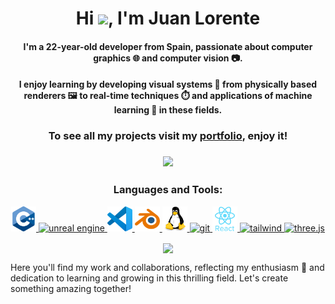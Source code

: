 <h1 align="center">Hi <img width="35" src="https://media.giphy.com/media/hvRJCLFzcasrR4ia7z/giphy.gif">, I'm Juan Lorente</h1>

<h4 align="center">I'm a <strong><!-- AGE -->22</strong>-year-old developer from Spain, passionate about computer graphics 🌐 and computer vision 📷.</h4>

<h4 align="center">I enjoy learning by developing visual systems 🎥 from physically based renderers 🖼️ to real-time techniques ⏱️ and applications of machine learning 🤖 in these fields.</h4>

<h3 align="center">To see all my projects visit my <a href="https://juanlorenteguarnieri.github.io/portfolio/" target="_blank" rel="noreferrer">portfolio</a>, enjoy it!</h3>

<h3 align="center">
  <a href="https://juanlorenteguarnieri.github.io/portfolio/" target="_blank" rel="noreferrer"> 
    <img width="600" src="https://JuanLorenteGuarnieri.github.io/portfolio/preview.jpg">
  </a> 
</h3>

<h3 align="center">Languages and Tools:</h3>

<p align="center"> 
  <a href="https://www.w3schools.com/cpp/" target="_blank" rel="noreferrer"> 
    <img src="https://raw.githubusercontent.com/devicons/devicon/master/icons/cplusplus/cplusplus-original.svg" alt="cplusplus" width="40" height="40"/> 
  </a>
  <a href="https://www.unrealengine.com/" target="_blank"> 
    <img src="https://github.com/JuanLorenteGuarnieri/JuanLorenteGuarnieri/assets/156027298/466397a4-7953-4d04-8371-b82ea5835b6b" alt="unreal engine" width="40" height="40"/> 
    </a>  
    <a href="https://code.visualstudio.com/" target="_blank" rel="noreferrer"> 
    <img src="https://raw.githubusercontent.com/devicons/devicon/master/icons/vscode/vscode-original.svg" alt="vscode" width="40" height="40"/> 
  </a> 
  </a>  
    <a href="https://www.blender.org/" target="_blank" rel="noreferrer"> 
    <img src="https://raw.githubusercontent.com/devicons/devicon/master/icons/blender/blender-original.svg" alt="blender" width="40" height="40"/> 
  </a> 
  
  <a href="https://www.linux.org/" target="_blank"> 
    <img src="https://raw.githubusercontent.com/devicons/devicon/master/icons/linux/linux-original.svg" alt="linux" width="40" height="40"/> 
  </a> 
  <a href="https://git-scm.com/" target="_blank"> 
    <img src="https://www.vectorlogo.zone/logos/git-scm/git-scm-icon.svg" alt="git" width="40" height="40"/> 
  </a>
  <a href="https://reactjs.org/" target="_blank" rel="noreferrer"> 
    <img src="https://raw.githubusercontent.com/devicons/devicon/master/icons/react/react-original-wordmark.svg" alt="react" width="40" height="40"/> 
  </a> 
  <a href="https://tailwindcss.com/" target="_blank" rel="noreferrer"> 
      <img src="https://www.vectorlogo.zone/logos/tailwindcss/tailwindcss-icon.svg" alt="tailwind" width="40" height="40"/>
    </a>
    <a href="https://threejs.org/" target="_blank" rel="noreferrer"> 
      <img src="https://github.com/JuanLorenteGuarnieri/JuanLorenteGuarnieri/assets/156027298/802ec972-800b-4b0b-8b05-208607e00f9f" alt="three.js" width="40" height="40"/>
    </a>

</p>

<div align = "center">
  <p><img align="center" src="https://github-readme-stats.vercel.app/api/top-langs/?username=JuanLorenteGuarnieri&theme=dark&layout=compact" /></p>
  
</div>

  Here you'll find my work and collaborations, reflecting my enthusiasm 🚀 and dedication to learning and growing in this thrilling field. Let's create something amazing together! 

